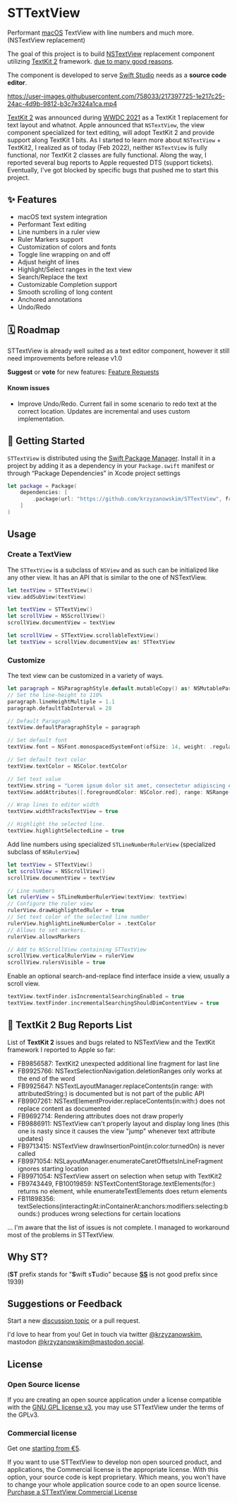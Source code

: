 # STTextView

Performant [macOS](https://www.apple.com/macos) TextView with line numbers and much more. (NSTextView replacement)

The goal of this project is to build [NSTextView](https://developer.apple.com/documentation/appkit/nstextview) replacement component utilizing [TextKit 2](https://developer.apple.com/videos/play/wwdc2021/10061/) framework. [due to many good reasons](#-textkit-2-bug-reports-list).

The component is developed to serve [Swift Studio](https://swiftstudio.app) needs as a **source code editor**.

https://user-images.githubusercontent.com/758033/217397725-1e217c25-24ac-4d9b-9812-b3c7e324a1ca.mp4

[TextKit 2](https://developer.apple.com/forums/tags/wwdc21-10061) was announced during [WWDC 2021](https://developer.apple.com/videos/play/wwdc2021/10061/) as a TextKit 1 replacement for text layout and whatnot. Apple announced that `NSTextView`, the view component specialized for text editing, will adopt TextKit 2 and provide support along TextKit 1 bits. As I started to learn more about `NSTextView` + TextKit2, I realized as of today (Feb 2022), neither `NSTextView` is fully functional, nor TextKit 2 classes are fully functional. Along the way, I reported several bug reports to Apple requested DTS (support tickets). Eventually, I've got blocked by specific bugs that pushed me to start this project.

## ✨ Features

- macOS text system integration
- Performant Text editing
- Line numbers in a ruler view
- Ruler Markers support
- Customization of colors and fonts
- Toggle line wrapping on and off
- Adjust height of lines
- Highlight/Select ranges in the text view
- Search/Replace the text
- Customizable Completion support
- Smooth scrolling of long content
- Anchored annotations
- Undo/Redo


## 🗓️ Roadmap

STTextView is already well suited as a text editor component, however it still need improvements before release v1.0

**Suggest** or **vote** for new features: [Feature Requests](https://github.com/krzyzanowskim/STTextView/discussions/14)

#### Known issues

* Improve Undo/Redo. Current fail in some scenario to redo text at the correct location. Updates are incremental and uses custom implementation.

## 🚀 Getting Started

`STTextView` is distributed using the [Swift Package Manager](https://www.swift.org/package-manager/). Install it in a project by adding it as a dependency in your `Package.swift` manifest or through “Package Dependencies” in Xcode project settings

```swift
let package = Package(
    dependencies: [
        .package(url: "https://github.com/krzyzanowskim/STTextView", from: "0.4.0")
    ]
)
```

## Usage

### Create a TextView

The `STTextView` is a subclass of `NSView` and as such can be initialized like any other view. It has an API that is similar to the one of NSTextView.

```swift
let textView = STTextView()
view.addSubView(textView)
```

```swift
let textView = STTextView()
let scrollView = NSScrollView()
scrollView.documentView = textView
```

```swift
let scrollView = STTextView.scrollableTextView()
let textView = scrollView.documentView as! STTextView
```

### Customize

The text view can be customized in a variety of ways. 

```swift
let paragraph = NSParagraphStyle.default.mutableCopy() as! NSMutableParagraphStyle
// Set the line-height to 110%
paragraph.lineHeightMultiple = 1.1
paragraph.defaultTabInterval = 28

// Default Paragraph
textView.defaultParagraphStyle = paragraph

// Set default font
textView.font = NSFont.monospacedSystemFont(ofSize: 14, weight: .regular)

// Set default text color
textView.textColor = NSColor.textColor

// Set text value
textView.string = "Lorem ipsum dolor sit amet, consectetur adipiscing elit. Aenean ornare lobortis sem a vulputate."
textView.addAttributes([.foregroundColor: NSColor.red], range: NSRange(location: 10, length: 5))

// Wrap lines to editor width
textView.widthTracksTextView = true

// Highlight the selected line.
textView.highlightSelectedLine = true
```

Add line numbers using specialized `STLineNumberRulerView` (specialized subclass of `NSRulerView`)

```swift
let textView = STTextView()
let scrollView = NSScrollView()
scrollView.documentView = textView

// Line numbers
let rulerView = STLineNumberRulerView(textView: textView)
// Configure the ruler view
rulerView.drawHighlightedRuler = true
// Set text color of the selected line number
rulerView.highlightLineNumberColor = .textColor
// Allows to set markers.
rulerView.allowsMarkers

// Add to NSScrollView containing STTextView
scrollView.verticalRulerView = rulerView
scrollView.rulersVisible = true
```

Enable an optional search-and-replace find interface inside a view, usually a scroll view.

```swift
textView.textFinder.isIncrementalSearchingEnabled = true
textView.textFinder.incrementalSearchingShouldDimContentView = true
```

## 🐛 TextKit 2 Bug Reports List

List of **TextKit 2** issues and bugs related to NSTextView and the TextKit framework I reported to Apple so far:

- FB9856587: TextKit2 unexpected additional line fragment for last line
- FB9925766: NSTextSelectionNavigation.deletionRanges only works at the end of the word
- FB9925647: NSTextLayoutManager.replaceContents(in range: with attributedString:) is documented but is not part of the public API
- FB9907261: NSTextElementProvider.replaceContents(in:with:) does not replace content as documented
- FB9692714: Rendering attributes does not draw properly
- FB9886911: NSTextView can't properly layout and display long lines (this one is nasty since it causes the view "jump" whenever text attribute updates)
- FB9713415: NSTextView drawInsertionPoint(in:color:turnedOn) is never called
- FB9971054: NSLayoutManager.enumerateCaretOffsetsInLineFragment ignores starting location
- FB9971054: NSTextView assert on selection when setup with TextKit2
- FB9743449, FB10019859: NSTextContentStorage.textElements(for:) returns no element, while enumerateTextElements does return elements
- FB11898356: textSelections(interactingAt:inContainerAt:anchors:modifiers:selecting:bounds:) produces wrong selections for certain locations

... I'm aware that the list of issues is not complete. I managed to workaround most of the problems in STTextView.

## Why ST?

(**ST** prefix stands for "**S**wift s**T**udio" because **[SS](https://en.wikipedia.org/wiki/Schutzstaffel)** is not good prefix since 1939)


## Suggestions or Feedback

Start a new [discussion topic](https://github.com/krzyzanowskim/STTextView/discussions) or a pull request.

I'd love to hear from you! Get in touch via twitter [@krzyzanowskim](https://twitter.com/krzyzanowskim), mastodon [@krzyzanowskim@mastodon.social](https://mastodon.social/@krzyzanowskim). 

## License

### Open Source license

If you are creating an open source application under a license compatible with the [GNU GPL license v3](https://www.gnu.org/licenses/gpl-3.0.html), you may use STTextView under the terms of the GPLv3.

### Commercial license

Get one [starting from €5](https://krzyzanowskim.gumroad.com/l/sttextview).

If you want to use STTextView to develop non open sourced product, and applications, the Commercial license is the appropriate license. With this option, your source code is kept proprietary. Which means, you won't have to change your whole application source code to an open source license. [Purchase a STTextView Commercial License](https://krzyzanowskim.gumroad.com/l/sttextview)
